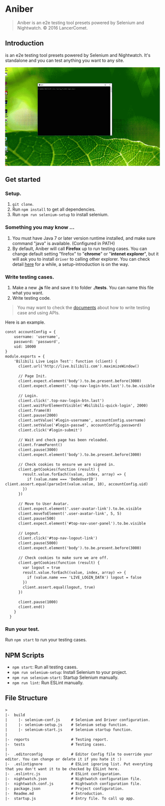 # Aniber
> Aniber is an e2e testing tool presets powered by Selenium and Nightwatch.
> © 2016 LancerComet.

## Introduction
is an e2e testing tool presets powered by Selenium and Nightwatch.
It's standalone and you can test anything you want to any site.

![](https://raw.githubusercontent.com/LancerComet/Aniber/develop/preview.gif)


## Get started

### Setup.
1. `git clone`.
2. Run `npm install` to get all dependencies.
3. Run `npm run selenium-setup` to install selenium.

### Something you may know ...
1. You must have Java 7 or later version runtime installed, and make sure command "java" is available. (Configured in PATH)
2. By default, Aniber will call **Firefox** up to run testing cases. You can change default setting "firefox" to "**chrome**" or "**intenet explorer**", but it will ask you to install `driver` to calling other explorer.
You can check detail [here](http://nightwatchjs.org/guide#selenium-settings) for a while, a setup-introduction is on the way.

### Write testing cases.
1. Make a new **.js** file and save it to folder **./tests**. You can name this file what you want.
2. Write testing code.
> You may want to check the [documents](http://nightwatchjs.org/guide#unit-testing) about how to write testing case and using APIs.

  Here is an example.
  ```
  const accountConfig = {
      username: 'username',
      password: 'password',
      uid: 10000
  }
  module.exports = {
      'Bilibili Live Login Test': function (client) {
        client.url('http://live.bilibili.com').maximizeWindow()

        // Page Init.
        client.expect.element('body').to.be.present.before(3000)
        client.expect.element('.top-nav-login-btn.last').to.be.visible

        // Login.
        client.click('.top-nav-login-btn.last')
        client.waitForElementVisible('#bilibili-quick-login', 2000)
        client.frame(0)
        client.pause(2000)
        client.setValue('#login-username', accountConfig.username)
        client.setValue('#login-passwd', accountConfig.password)
        client.click('#login-submit')

        // Wait and check page has been reloaded.
        client.frameParent()
        client.pause(3000)
        client.expect.element('body').to.be.present.before(3000)

        // Check cookies to ensure we are signed in.
        client.getCookies(function (result) {
          result.value.forEach((value, index, array) => {
            if (value.name === 'DedeUserID') client.assert.equal(parseInt(value.value, 10), accountConfig.uid)
          })
        })

        // Move to User Avatar.
        client.expect.element('.user-avatar-link').to.be.visible
        client.moveToElement('.user-avatar-link', 5, 5)
        client.pause(500)
        client.expect.element('#top-nav-user-panel').to.be.visible

        // Logout.
        client.click('#top-nav-logout-link')
        client.pause(5000)
        client.expect.element('body').to.be.present.before(3000)

        // Check cookies to make sure we are off.
        client.getCookies(function (result) {
          var logout = true
          result.value.forEach((value, index, array) => {
            if (value.name === 'LIVE_LOGIN_DATA') logout = false
          })
          client.assert.equal(logout, true)
        })

        client.pause(1000)
        client.end()
      }
    }
  ```

### Run your test.
Run `npm start` to run your testing cases.

## NPM Scripts
 - `npm start`: Run all testing cases.
 - `npm run selenium-setup`: Install Selenium to your project.
 - `npm run selenium-start`: Startup Selenium manually.
 - `npm run lint`: Run ESLint manually.

## File Structure
```
>
|-  build
|     |- selenium-conf.js     # Selenium and Driver configuration.
|     |- selenium-setup.js    # Selenium setup function.
|     |- selenium-start.js    # Selenium startup function.
|
|-  reports                   # Testing report.
|-  tests                     # Testing cases.
|
|-  .editorconfig             # Editor Config file to override your editor. You can change or delete it if you hate it :)
|-  .eslintignore             # ESLint ignoring list. Put everyting that you don't want it to be checked by ESLint here.
|-  .eslintrc.js              # ESLint configuration.
|-  nightwatch.json           # Nightwatch configuration file.
|-  nightwatch.conf.js        # Nightwatch configuration file.
|-  package.json              # Project configuration.
|-  Readme.md                 # Introduction.
|-  startup.js                # Entry file. To call up app.
```
